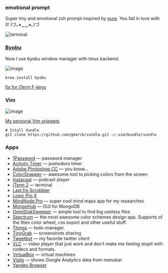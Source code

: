 ### emotional prompt

Super tiny and emotional zsh prompt inspired by [pure][1]. You fall in love with it! (づ｡◕‿‿◕｡)づ

![terminal](https://cloud.githubusercontent.com/assets/1410106/4904770/1a952d70-644a-11e4-88d6-2f378e8a39c3.png)

[1]: https://github.com/sindresorhus/pure


### [Byobu](http://byobu.co/)

Now I use byobu window manager with tmux backend. 

![image](https://cloud.githubusercontent.com/assets/1410106/5080882/9465ede6-6ed7-11e4-8094-a58d71cb7279.png)

```sh
brew install byobu
```

[fix for iTerm F-keys](http://stackoverflow.com/questions/26180096/os-x-byobu-vertical-split)

### Vim

![image](https://cloud.githubusercontent.com/assets/1410106/5058193/d220b004-6cf6-11e4-9e04-6f2dc2520b9d.png)

[My personal Vim snippets](https://github.com/shuvalov-anton/vim-snippets).

```
# Istall Vundle
git clone https://github.com/gmarik/vundle.git ~/.vim/bundle/vundle
```

### Apps

- [1Password](https://agilebits.com/onepassword) — password manager
- [Activity Timer](http://happy-coding.org/creations/activity-timer/) — pomodoro timer
- [Adobe Photoshop CC](http://www.adobe.com/products/photoshop.html) — you know…
- [ColorSnapper](http://www.colorsnapper.com/) — awesome tool to picking colors from the screen
- [Instacast](http://vemedio.com/products/instacast) — podcast player
- [iTerm 2](http://iterm2.com/) — terminal
- [Last.fm Scrobbler](http://www.lastfm.ru/download)
- [Logic Pro X](https://www.apple.com/logic-pro/)
- [MindNode Pro](https://mindnode.com/) — super cool mind maps app for my researches
- [MongoHub](http://mongohub.todayclose.com/) — GUI for MongoDB
- [OmniDiskSweeper](https://www.omnigroup.com/more) — simple tool to find big useless files
- [Spectrum](http://www.eigenlogik.com/spectrum/mac) — the most awesome color schemes design app. Supports of the Itten color wheel, css export and other useful stuff.
- [Things](http://culturedcode.com/things/) — todo-manager.
- [TinyGrab](http://tinygrab.com/) — screenshots sharing
- [Tweetbot](http://tapbots.com/software/tweetbot/) — my favorite twitter client
- [VLC](http://www.videolan.org/vlc/) — video player that just work and don't make me feeling stupit with codecs and formats.
- [VirtualBox](https://www.virtualbox.org/) — virtual machines
- [Visits](http://getvisitsapp.com/) — shows Google Analytics data from menubar
- [Yandex Browser](http://browser.yandex.ru/)
